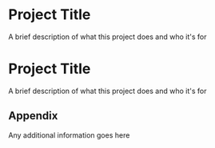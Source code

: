 # Project Title

A brief description of what this project does and who it's for


# Project Title

A brief description of what this project does and who it's for


## Appendix

Any additional information goes here

